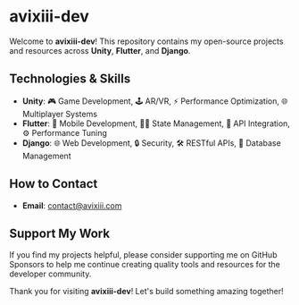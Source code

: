 # avixiii-dev

Welcome to **avixiii-dev**! This repository contains my open-source projects and resources across **Unity**, **Flutter**, and **Django**.

## Technologies & Skills
- **Unity**: 🎮 Game Development, 🕹️ AR/VR, ⚡ Performance Optimization, 🌐 Multiplayer Systems
- **Flutter**: 📱 Mobile Development, 🧑‍💻 State Management, 🔗 API Integration, ⚙️ Performance Tuning
- **Django**: 🌐 Web Development, 🔒 Security, 🛠️ RESTful APIs, 💾 Database Management

## How to Contact
- **Email**: [contact@avixiii.com](mailto:contact@avixiii.com)

## Support My Work
If you find my projects helpful, please consider supporting me on GitHub Sponsors to help me continue creating quality tools and resources for the developer community.

Thank you for visiting **avixiii-dev**! Let's build something amazing together!
